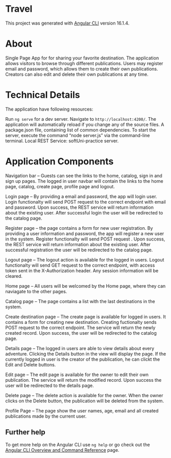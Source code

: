 # Travel

This project was generated with [Angular CLI](https://github.com/angular/angular-cli) version 16.1.4.

# About
Single Page App for for sharing your favorite destination. The application allows visitors to browse through different publications. Users may register email and password, which allows them to create their own publications. Creators can also edit and delete their own publications at any time.

# Technical Details
The application have following resources:

Run `ng serve` for a dev server. Navigate to `http://localhost:4200/`. The application will automatically reload if you change any of the source files.
A package.json file, containing list of common dependencies.
To start the server, execute the command “node server.js” via the command-line terminal.
Local REST Service: softUni-practice server.

# Application Components
Navigation bar – Guests can see the links to the home, catalog, sign in and sign up pages. The logged in user navbar will contain the links to the home page, catalog, create page, profile page and logout.

Login page – By providing a email and password, the app will login user. Login functionalty will send POST request to the correct endpoint with email and password. Upon success, the REST service will return information about the existing user. After successful login the user will be redirected to the catalog page.

Register page – the page contains a form for new user registration. By providing a user information and password, the app will register a new user in the system. Register functionalty will send POST request . Upon success, the REST service will return information about the existing user. After successful registration the user will be redirected to the catalog page.

Logout page – The logout action is available for the logged in users. Logout functionalty will send GET request to the correct endpoint, with access token sent in the X-Authorization header. Any session information will be cleared.

Home page – All users will be welcomed by the Home page, where they can naviagate to the other pages.

Catalog page – The page contains a list with the last destinations in the system.

Create destination page – The create page is available for logged in users. It contains a form for creating new destination. Creating fuctionalty sends POST request to the correct endpoint. The service will return the newly created record. Upon success, the user will be redirected to the catalog page.

Details page – The logged in users are able to view details about every adventure. Clicking the Details button in the view will display the page. If the currently logged in user is the creator of the publication, he can clickt the Edit and Delete buttons.

Edit page – The edit page is available for the owner to edit their own publication. The service will return the modified record. Upon success the user will be redirected to the details page.

Delete page – The delete action is available for the owner. When the owner clicks on the Delete button, the publication will be deleted from the system.

Profile Page – The page show the user names, age, email and all created publications made by the current user.
## Further help

To get more help on the Angular CLI use `ng help` or go check out the [Angular CLI Overview and Command Reference](https://angular.io/cli) page.
